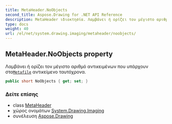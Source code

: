 ```yaml
---
title: MetaHeader.NoObjects
second_title: Aspose.Drawing for .NET API Reference
description: MetaHeader ιδιοκτησία. Λαμβάνει ή ορίζει τον μέγιστο αριθμό αντικειμένων που υπάρχουν στοMetafile αντικείμενο ταυτόχρονα.
type: docs
weight: 40
url: /el/net/system.drawing.imaging/metaheader/noobjects/
---
```

## MetaHeader.NoObjects property

Λαμβάνει ή ορίζει τον μέγιστο αριθμό αντικειμένων που υπάρχουν στο[`Metafile`](../../metafile/) αντικείμενο ταυτόχρονα.

```csharp
public short NoObjects { get; set; }
```

### Δείτε επίσης

* class [MetaHeader](../)
* χώρος ονομάτων [System.Drawing.Imaging](../../metaheader/)
* συνέλευση [Aspose.Drawing](../../../)


